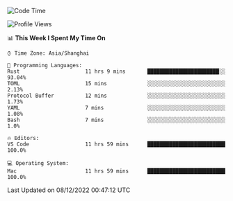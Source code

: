 <!--START_SECTION:waka-->
![Code Time](http://img.shields.io/badge/Code%20Time-1%2C765%20hrs%2012%20mins-blue)

![Profile Views](http://img.shields.io/badge/Profile%20Views-42-blue)

📊 **This Week I Spent My Time On** 

```text
⌚︎ Time Zone: Asia/Shanghai

💬 Programming Languages: 
Rust                     11 hrs 9 mins       ███████████████████████░░   93.04% 
TOML                     15 mins             ░░░░░░░░░░░░░░░░░░░░░░░░░   2.13% 
Protocol Buffer          12 mins             ░░░░░░░░░░░░░░░░░░░░░░░░░   1.73% 
YAML                     7 mins              ░░░░░░░░░░░░░░░░░░░░░░░░░   1.08% 
Bash                     7 mins              ░░░░░░░░░░░░░░░░░░░░░░░░░   1.0%

🔥 Editors: 
VS Code                  11 hrs 59 mins      █████████████████████████   100.0%

💻 Operating System: 
Mac                      11 hrs 59 mins      █████████████████████████   100.0%

```


 Last Updated on 08/12/2022 00:47:12 UTC
<!--END_SECTION:waka-->

<!--![CodersRank](https://cr-skills-chart-widget.azurewebsites.net/api/api?username=BugenZhao&padding=16&tooltip=true&branding=false&sort-by-score=true&skills=Rust%2C%20Swift%2C%20C%2C%20TypeScript%2C%20Java%2C%20Go%2C%20Dart%2C%20C%2B%2B%2C%20Python%2C%20Assembly%2C%20Shell%2C%20Kotlin)-->
